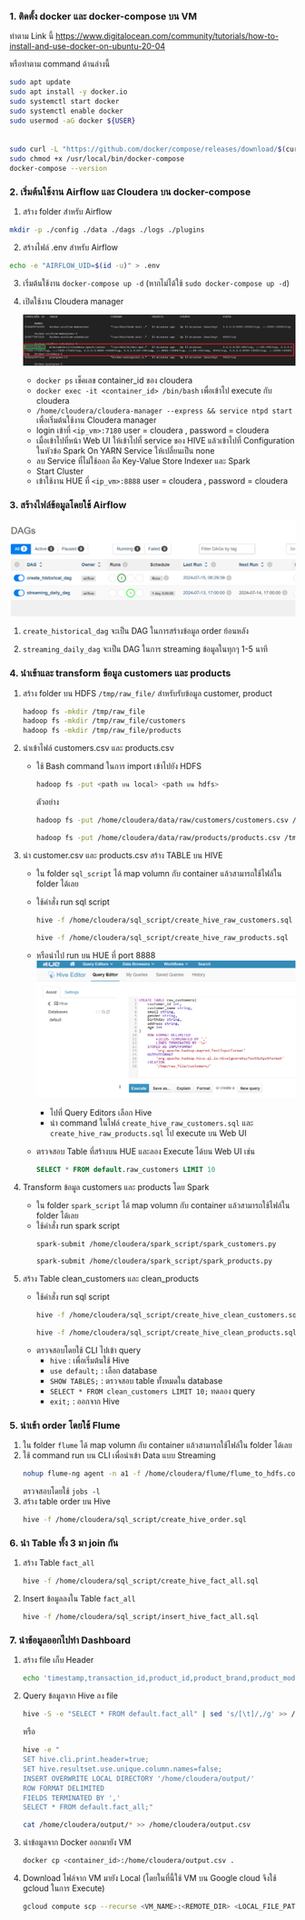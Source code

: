 ### 1. ติดตั้ง docker และ docker-compose บน VM

ทำตาม Link นี้
https://www.digitalocean.com/community/tutorials/how-to-install-and-use-docker-on-ubuntu-20-04

หรือทำตาม command ด้านล่างนี้

```bash
sudo apt update
sudo apt install -y docker.io
sudo systemctl start docker
sudo systemctl enable docker
sudo usermod -aG docker ${USER}


sudo curl -L "https://github.com/docker/compose/releases/download/$(curl -s https://api.github.com/repos/docker/compose/releases/latest | grep -Po '"tag_name": "\K.*?(?=")')/docker-compose-$(uname -s)-$(uname -m)" -o /usr/local/bin/docker-compose
sudo chmod +x /usr/local/bin/docker-compose
docker-compose --version
```

### 2. เริ่มต้นใช้งาน Airflow และ Cloudera บน docker-compose

1. สร้าง folder สำหรับ Airflow

```bash
mkdir -p ./config ./data ./dags ./logs ./plugins
```

2. สร้างไฟล์ .env สำหรับ Airflow

```bash
echo -e "AIRFLOW_UID=$(id -u)" > .env
```

3. เริ่มต้นใช้งาน `docker-compose up -d` (หากไม่ได้ใช้ `sudo docker-compose up -d`)

4. เปิดใช้งาน Cloudera manager

    ![container](https://github.com/woraweetwpsk/03-project-cloudera-hadoop/blob/main/images/container_list.png?raw=true)

    - `docker ps` เช็คเลข container_id ของ cloudera
    - `docker exec -it <container_id> /bin/bash` เพื่อเข้าไป execute กับ cloudera
    - `/home/cloudera/cloudera-manager --express && service ntpd start` เพื่อเริ่มต้นใช้งาน Cloudera manager
    - login เข้าที่ `<ip_vm>:7180` user = cloudera , password = cloudera
    - เมื่อเข้าไปที่หน้า Web UI ให้เข้าไปที่ service ของ HIVE แล้วเข้าไปที่ Configuration ในหัวข้อ Spark On YARN Service ให้เปลี่ยนเป็น none
    - ลบ Service ที่ไม่ใช้ออก คือ Key-Value Store Indexer และ Spark
    - Start Cluster
    - เข้าใช้งาน HUE ที่ `<ip_vm>:8888`  user = cloudera , password = cloudera

### 3. สร้างไฟล์ข้อมูลโดยใช้ Airflow

![airflow](https://github.com/woraweetwpsk/03-project-cloudera-hadoop/blob/main/images/dags_in_airflow.png?raw=true)

1. `create_historical_dag` จะเป็น DAG ในการสร้างข้อมูล order ย้อนหลัง

2. `streaming_daily_dag` จะเป็น DAG ในการ streaming ข้อมูลในทุกๆ 1-5 นาที

### 4. นำเข้าและ transform ข้อมูล customers และ products

1. สร้าง folder บน HDFS `/tmp/raw_file/` สำหรับรับข้อมูล customer, product

    ```bash
    hadoop fs -mkdir /tmp/raw_file
    hadoop fs -mkdir /tmp/raw_file/customers
    hadoop fs -mkdir /tmp/raw_file/products
    ```

2. นำเข้าไฟล์ customers.csv และ products.csv

    - ใช้ Bash command ในการ import เข้าไปยัง HDFS
        ```bash
        hadoop fs -put <path บน local> <path บน hdfs>
        ```
        ตัวอย่าง
        ```bash
        hadoop fs -put /home/cloudera/data/raw/customers/customers.csv /tmp/raw_file/customers
        ```
        ```bash
        hadoop fs -put /home/cloudera/data/raw/products/products.csv /tmp/raw_file/products
        ```

3. นำ customer.csv และ products.csv สร้าง TABLE บน HIVE

    - ใน folder `sql_script` ได้ map volumn กับ container แล้วสามารถใช้ไฟล์ใน folder ได้เลย
    - ใช้คำสั่ง run sql script 
        ```bash
        hive -f /home/cloudera/sql_script/create_hive_raw_customers.sql
        ```
        ```bash
        hive -f /home/cloudera/sql_script/create_hive_raw_products.sql
        ```
    - หรือนำไป run บน HUE ที่ port 8888
      ![hive](https://github.com/woraweetwpsk/03-project-cloudera-hadoop/blob/main/images/query_editor.png?raw=true)
        - ไปที่ Query Editors เลือก Hive
        - นำ command ในไฟล์ `create_hive_raw_customers.sql` และ `create_hive_raw_products.sql` ไป execute บน Web UI

    - ตรวจสอบ Table ที่สร้างบน HUE และลอง Execute ได้บน Web UI เช่น
        ```sql
        SELECT * FROM default.raw_customers LIMIT 10
        ``` 

4. Transform ข้อมูล customers และ products โดย Spark

    - ใน folder `spark_script` ได้ map volumn กับ container แล้วสามารถใช้ไฟล์ใน folder ได้เลย
    - ใช้คำสั่ง run spark script
        ```bash
        spark-submit /home/cloudera/spark_script/spark_customers.py
        ```
        ```bash
        spark-submit /home/cloudera/spark_script/spark_products.py
        ```

5. สร้าง Table clean_customers และ clean_products
    - ใช้คำสั่ง run sql script 
        ```bash
        hive -f /home/cloudera/sql_script/create_hive_clean_customers.sql
        ```
        ```bash
        hive -f /home/cloudera/sql_script/create_hive_clean_products.sql
        ```
    - ตรวจสอบโดยใช้ CLI ไปเข้า query
        - `hive` : เพื่อเริ่มต้นใช้ Hive
        - `use default;` : เลือก database
        - `SHOW TABLES;` : ตรวจสอบ table ทั้งหมดใน database
        - `SELECT * FROM clean_customers LIMIT 10;` ทดลอง query
        - `exit;` : ออกจาก Hive

### 5. นำเข้า order โดยใช้ Flume

1. ใน folder `flume` ได้ map volumn กับ container แล้วสามารถใช้ไฟล์ใน folder ได้เลย
2. ใช้ command run บน CLI เพื่อนำเข้า Data แบบ Streaming
    ```bash
    nohup flume-ng agent -n a1 -f /home/cloudera/flume/flume_to_hdfs.conf &
    ```
    ตรวจสอบโดยใช้ `jobs -l`
3. สร้าง table order บน Hive
    ```bash
    hive -f /home/cloudera/sql_script/create_hive_order.sql
    ```

### 6. นำ Table ทั้ง 3 มา join กัน

1. สร้าง Table `fact_all`
    ```bash
    hive -f /home/cloudera/sql_script/create_hive_fact_all.sql
    ```
2. Insert ข้อมูลลงใน Table `fact_all`
    ```bash
    hive -f /home/cloudera/sql_script/insert_hive_fact_all.sql
    ```

### 7. นำข้อมูลออกไปทำ Dashboard

1. สร้าง file เก็บ Header

    ```bash
    echo 'timestamp,transaction_id,product_id,product_brand,product_model,category,price,quantity,customer_id,customer_name,email,gender,birthday,age,house_no,province,country,postcode' > /home/cloudera/output.csv
    ```
2. Query ข้อมูลจาก Hive ลง file

    ```bash
    hive -S -e "SELECT * FROM default.fact_all" | sed 's/[\t]/,/g' >> /home/cloudera/output.csv
    ```

    หรือ

    ```bash
    hive -e "
    SET hive.cli.print.header=true;
    SET hive.resultset.use.unique.column.names=false;
    INSERT OVERWRITE LOCAL DIRECTORY '/home/cloudera/output/'
    ROW FORMAT DELIMITED
    FIELDS TERMINATED BY ','
    SELECT * FROM default.fact_all;"
    ```

    ```bash
    cat /home/cloudera/output/* >> /home/cloudera/output.csv
    ```

3. นำข้อมูลจาก Docker ออกมายัง VM
    ```bash
    docker cp <container_id>:/home/cloudera/output.csv .
    ```

4. Download ไฟล์จาก VM มายัง Local 
    (โดยในที่นี้ใช้ VM บน Google cloud จึงใช้ gcloud ในการ Execute)
    ```bash
    gcloud compute scp --recurse <VM_NAME>:<REMOTE_DIR> <LOCAL_FILE_PATH>
    ```
